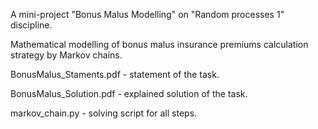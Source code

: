 
A mini-project "Bonus Malus Modelling" on "Random processes 1" discipline.

Mathematical modelling of bonus malus insurance premiums calculation strategy by Markov chains.

BonusMalus_Staments.pdf - statement of the task.

BonusMalus_Solution.pdf - explained solution of the task.

markov_chain.py - solving script for all steps.